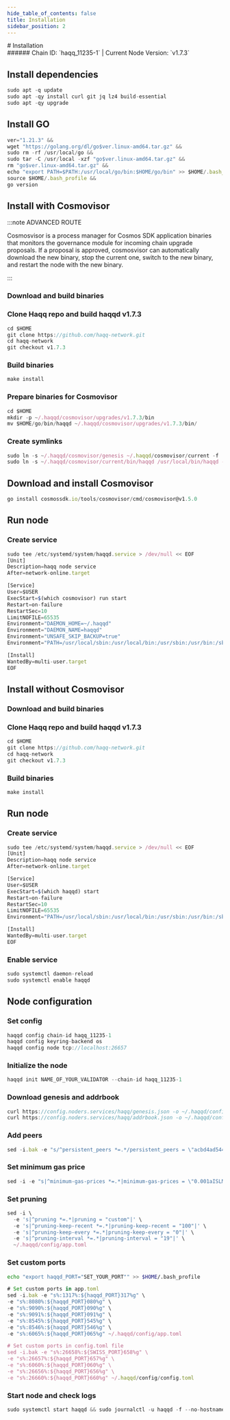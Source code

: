 ```yaml
---
hide_table_of_contents: false
title: Installation
sidebar_position: 2
---
```


<div class="h1-with-icon icon-haqq">
# Installation
</div>
###### Chain ID: `haqq_11235-1` | Current Node Version: `v1.7.3`

## Install dependencies

```js
sudo apt -q update
sudo apt -qy install curl git jq lz4 build-essential
sudo apt -qy upgrade
```

## Install GO
```js
ver="1.21.3" &&
wget "https://golang.org/dl/go$ver.linux-amd64.tar.gz" &&
sudo rm -rf /usr/local/go &&
sudo tar -C /usr/local -xzf "go$ver.linux-amd64.tar.gz" &&
rm "go$ver.linux-amd64.tar.gz" &&
echo "export PATH=$PATH:/usr/local/go/bin:$HOME/go/bin" >> $HOME/.bash_profile &&
source $HOME/.bash_profile &&
go version
```

## Install with Cosmovisor
:::note ADVANCED ROUTE

Cosmosvisor is a process manager for Cosmos SDK application binaries that monitors the governance module for incoming chain upgrade proposals. If a proposal is approved, cosmosvisor can automatically download the new binary, stop the current one, switch to the new binary, and restart the node with the new binary.

:::
### Download and build binaries
### Clone Haqq repo and build haqqd v1.7.3
```js
cd $HOME
git clone https://github.com/haqq-network.git
cd haqq-network
git checkout v1.7.3
```

### Build binaries
```js
make install
```
### Prepare binaries for Cosmovisor
```js
cd $HOME
mkdir -p ~/.haqqd/cosmovisor/upgrades/v1.7.3/bin
mv $HOME/go/bin/haqqd ~/.haqqd/cosmovisor/upgrades/v1.7.3/bin/
```

### Create symlinks
```js
sudo ln -s ~/.haqqd/cosmovisor/genesis ~/.haqqd/cosmovisor/current -f
sudo ln -s ~/.haqqd/cosmovisor/current/bin/haqqd /usr/local/bin/haqqd -f
```

## Download and install Cosmovisor
```js
go install cosmossdk.io/tools/cosmovisor/cmd/cosmovisor@v1.5.0
```

## Run node
### Create service
```js
sudo tee /etc/systemd/system/haqqd.service > /dev/null << EOF
[Unit]
Description=haqq node service
After=network-online.target

[Service]
User=$USER
ExecStart=$(which cosmovisor) run start
Restart=on-failure
RestartSec=10
LimitNOFILE=65535
Environment="DAEMON_HOME=~/.haqqd"
Environment="DAEMON_NAME=haqqd"
Environment="UNSAFE_SKIP_BACKUP=true"
Environment="PATH=/usr/local/sbin:/usr/local/bin:/usr/sbin:/usr/bin:/sbin:/bin:/usr/games:/usr/local/games:/snap/bin:~/.haqqd/cosmovisor/current/bin"

[Install]
WantedBy=multi-user.target
EOF
```

## Install without Cosmovisor

### Download and build binaries
### Clone Haqq repo and build haqqd v1.7.3
```js
cd $HOME
git clone https://github.com/haqq-network.git
cd haqq-network
git checkout v1.7.3
```

### Build binaries
```js
make install
```

## Run node
### Create service
```js
sudo tee /etc/systemd/system/haqqd.service > /dev/null << EOF
[Unit]
Description=haqq node service
After=network-online.target

[Service]
User=$USER
ExecStart=$(which haqqd) start
Restart=on-failure
RestartSec=10
LimitNOFILE=65535
Environment="PATH=/usr/local/sbin:/usr/local/bin:/usr/sbin:/usr/bin:/sbin:/bin:/usr/games:/usr/local/games:/snap/bin"

[Install]
WantedBy=multi-user.target
EOF
```

### Enable service
```js
sudo systemctl daemon-reload
sudo systemctl enable haqqd
```

## Node configuration
### Set config
```js
haqqd config chain-id haqq_11235-1
haqqd config keyring-backend os
haqqd config node tcp://localhost:26657
```

### Initialize the node
```js
haqqd init NAME_OF_YOUR_VALIDATOR --chain-id haqq_11235-1
```

### Download genesis and addrbook
```js
curl https://config.noders.services/haqq/genesis.json -o ~/.haqqd/config/genesis.json
curl https://config.noders.services/haqq/addrbook.json -o ~/.haqqd/config/addrbook.json
```
### Add peers
```js
sed -i.bak -e "s/^persistent_peers *=.*/persistent_peers = \"acbd4ad54449c6e762628f957dd25f99955daa6c@haqq-rpc.noders.services:14656\"/" ~/.haqqd/config/config.toml
```

### Set minimum gas price
```js
sed -i -e "s|^minimum-gas-prices *=.*|minimum-gas-prices = \"0.001aISLM\"|" ~/.haqqd/config/app.toml
```
### Set pruning
```js
sed -i \
  -e 's|^pruning *=.*|pruning = "custom"|' \
  -e 's|^pruning-keep-recent *=.*|pruning-keep-recent = "100"|' \
  -e 's|^pruning-keep-every *=.*|pruning-keep-every = "0"|' \
  -e 's|^pruning-interval *=.*|pruning-interval = "19"|' \
  ~/.haqqd/config/app.toml
```

### Set custom ports

```bash
echo "export haqqd_PORT="SET_YOUR_PORT"" >> $HOME/.bash_profile
```

```js
# Set custom ports in app.toml
sed -i.bak -e "s%:1317%:${haqqd_PORT}317%g" \
-e "s%:8080%:${haqqd_PORT}080%g" \
-e "s%:9090%:${haqqd_PORT}090%g" \
-e "s%:9091%:${haqqd_PORT}091%g" \
-e "s%:8545%:${haqqd_PORT}545%g" \
-e "s%:8546%:${haqqd_PORT}546%g" \
-e "s%:6065%:${haqqd_PORT}065%g" ~/.haqqd/config/app.toml

# Set custom ports in config.toml file
sed -i.bak -e "s%:26658%:${SWISS_PORT}658%g" \
-e "s%:26657%:${haqqd_PORT}657%g" \
-e "s%:6060%:${haqqd_PORT}060%g" \
-e "s%:26656%:${haqqd_PORT}656%g" \
-e "s%:26660%:${haqqd_PORT}660%g" ~/.haqqd/config/config.toml
```

### Start node and check logs
```js
sudo systemctl start haqqd && sudo journalctl -u haqqd -f --no-hostname -o cat
```
